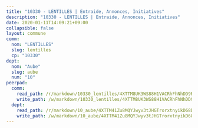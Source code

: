 ```yaml
---
title: "10330 - LENTILLES | Entraide, Annonces, Initiatives"
description: "10330 - LENTILLES | Entraide, Annonces, Initiatives"
date: 2020-01-11T14:09:21+09:00
collapsible: false
layout: commune
comm:
  nom: "LENTILLES"
  slug: lentilles
  cp: "10330"
dept:
  nom: "Aube"
  slug: aube
  num: "10"
peerpad:
  comm:
    read_path: /r/markdown/10330_lentilles/4XTTM8UK3WS88H1VACRhFhNhDD9RuJUYvkNo1erWWrcYHWXfs
    write_path: /w/markdown/10330_lentilles/4XTTM8UK3WS88H1VACRhFhNhDD9RuJUYvkNo1erWWrcYHWXfs-K3TgUog8qtZMMnyYcTBc3Jzj5mPg42LAmERQinrhJwJZHPW9as7SDW7zNrxPGTPD5ZG1EL6uw3Yod4Ubagz4XfDQ6ShthyN38wnfN6SKEiGpmWVBuSrv7VSgeTu54FDenePjLsA5
  dept:
    read_path: /r/markdown/10_aube/4XTTM41Zu8MQYJwyv3tJHGTrorxtnyikD68DsVemyiZk3ThMz
    write_path: /w/markdown/10_aube/4XTTM41Zu8MQYJwyv3tJHGTrorxtnyikD68DsVemyiZk3ThMz-K3TgTmGUJaeXhcyrKr3gXoqmq82GkfYoTwSCbr39jXo2qoiz4eMZ1zWf94tEK8PkgCEQwZ6j878iec7q7nyW22BbTVtKr2C3mJwkjMoqhPxRA9brvyfx2cZBiMVgJntTtrf7GrDW
---
```


